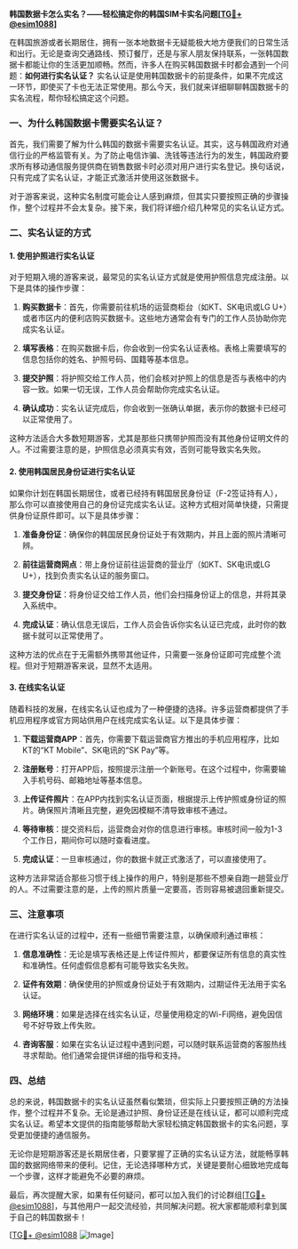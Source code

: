 **韩国数据卡怎么实名？——轻松搞定你的韩国SIM卡实名问题[[TG💪+ @esim1088](https://t.me/s/esim1088)]**

在韩国旅游或者长期居住，拥有一张本地数据卡无疑能极大地方便我们的日常生活和出行。无论是查询交通路线、预订餐厅，还是与家人朋友保持联系，一张韩国数据卡都能让你的生活更加顺畅。然而，许多人在购买韩国数据卡时都会遇到一个问题：**如何进行实名认证？** 实名认证是使用韩国数据卡的前提条件，如果不完成这一环节，即使买了卡也无法正常使用。那么今天，我们就来详细聊聊韩国数据卡的实名流程，帮你轻松搞定这个问题。

### 一、为什么韩国数据卡需要实名认证？

首先，我们需要了解为什么韩国的数据卡需要实名认证。其实，这与韩国政府对通信行业的严格监管有关。为了防止电信诈骗、洗钱等违法行为的发生，韩国政府要求所有移动通信服务提供商在销售数据卡时必须对用户进行实名登记。换句话说，只有完成了实名认证，才能正式激活并使用这张数据卡。

对于游客来说，这种实名制度可能会让人感到麻烦，但其实只要按照正确的步骤操作，整个过程并不会太复杂。接下来，我们将详细介绍几种常见的实名认证方式。

### 二、实名认证的方式

#### 1. 使用护照进行实名认证

对于短期入境的游客来说，最常见的实名认证方式就是使用护照信息完成注册。以下是具体的操作步骤：

1. **购买数据卡**：首先，你需要前往机场的运营商柜台（如KT、SK电讯或LG U+）或者市区内的便利店购买数据卡。这些地方通常会有专门的工作人员协助你完成实名认证。
   
2. **填写表格**：在购买数据卡后，你会收到一份实名认证表格。表格上需要填写的信息包括你的姓名、护照号码、国籍等基本信息。

3. **提交护照**：将护照交给工作人员，他们会核对护照上的信息是否与表格中的内容一致。如果一切无误，工作人员会帮助你完成实名认证。

4. **确认成功**：实名认证完成后，你会收到一张确认单据，表示你的数据卡已经可以正常使用了。

这种方法适合大多数短期游客，尤其是那些只携带护照而没有其他身份证明文件的人。不过需要注意的是，护照信息必须真实有效，否则可能导致实名失败。

#### 2. 使用韩国居民身份证进行实名认证

如果你计划在韩国长期居住，或者已经持有韩国居民身份证（F-2签证持有人），那么你可以直接使用自己的身份证完成实名认证。这种方式相对简单快捷，只需提供身份证原件即可。以下是具体步骤：

1. **准备身份证**：确保你的韩国居民身份证处于有效期内，并且上面的照片清晰可辨。

2. **前往运营商网点**：带上身份证前往运营商的营业厅（如KT、SK电讯或LG U+），找到负责实名认证的服务窗口。

3. **提交身份证**：将身份证交给工作人员，他们会扫描身份证上的信息，并将其录入系统中。

4. **完成认证**：确认信息无误后，工作人员会告诉你实名认证已完成，此时你的数据卡就可以正常使用了。

这种方法的优点在于无需额外携带其他证件，只需要一张身份证即可完成整个流程。但对于短期游客来说，显然不太适用。

#### 3. 在线实名认证

随着科技的发展，在线实名认证也成为了一种便捷的选择。许多运营商都提供了手机应用程序或官方网站供用户在线完成实名认证。以下是具体步骤：

1. **下载运营商APP**：首先，你需要下载运营商官方推出的手机应用程序，比如KT的“KT Mobile”、SK电讯的“SK Pay”等。

2. **注册账号**：打开APP后，按照提示注册一个新账号。在这个过程中，你需要输入手机号码、邮箱地址等基本信息。

3. **上传证件照片**：在APP内找到实名认证页面，根据提示上传护照或身份证的照片。确保照片清晰且完整，避免因模糊不清导致审核不通过。

4. **等待审核**：提交资料后，运营商会对你的信息进行审核。审核时间一般为1-3个工作日，期间你可以随时查看进度。

5. **完成认证**：一旦审核通过，你的数据卡就正式激活了，可以直接使用了。

这种方法非常适合那些习惯于线上操作的用户，特别是那些不想亲自跑一趟营业厅的人。不过需要注意的是，上传的照片质量一定要高，否则容易被退回重新提交。

### 三、注意事项

在进行实名认证的过程中，还有一些细节需要注意，以确保顺利通过审核：

1. **信息准确性**：无论是填写表格还是上传证件照片，都要保证所有信息的真实性和准确性。任何虚假信息都有可能导致实名失败。

2. **证件有效期**：确保使用的护照或身份证处于有效期内，过期证件无法用于实名认证。

3. **网络环境**：如果是选择在线实名认证，尽量使用稳定的Wi-Fi网络，避免因信号不好导致上传失败。

4. **咨询客服**：如果在实名认证过程中遇到问题，可以随时联系运营商的客服热线寻求帮助。他们通常会提供详细的指导和支持。

### 四、总结

总的来说，韩国数据卡的实名认证虽然看似繁琐，但实际上只要按照正确的方法操作，整个过程并不复杂。无论是通过护照、身份证还是在线认证，都可以顺利完成实名认证。希望本文提供的指南能够帮助大家轻松搞定韩国数据卡的实名问题，享受更加便捷的通信服务。

无论你是短期游客还是长期居住者，只要掌握了正确的实名认证方法，就能畅享韩国的数据网络带来的便利。记住，无论选择哪种方式，关键是要耐心细致地完成每一个步骤，这样才能避免不必要的麻烦。

最后，再次提醒大家，如果有任何疑问，都可以加入我们的讨论群组[[TG💪+ @esim1088](https://t.me/s/esim1088)]，与其他用户一起交流经验，共同解决问题。祝大家都能顺利拿到属于自己的韩国数据卡！

[[TG💪+ @esim1088](https://t.me/s/esim1088) ![Image](https://i.postimg.cc/4NQfJmqS/Snipaste-2025-05-13-00-14-12.png)]